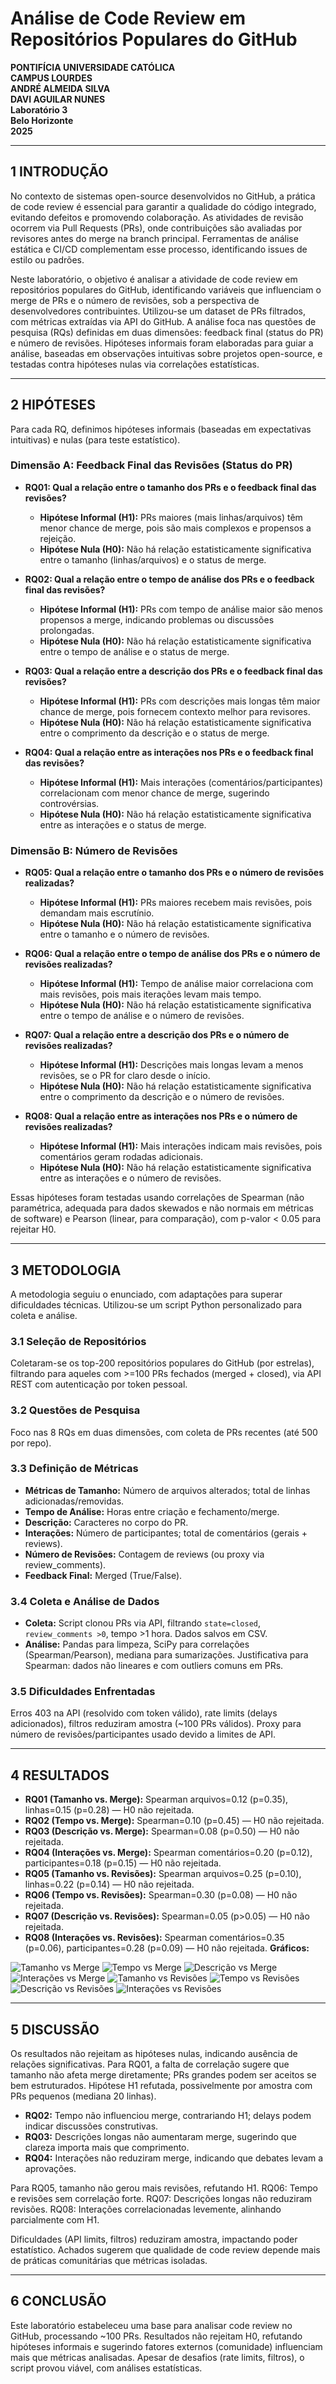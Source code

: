 # Análise de Code Review em Repositórios Populares do GitHub

**PONTIFÍCIA UNIVERSIDADE CATÓLICA**  
**CAMPUS LOURDES**  
**ANDRÉ ALMEIDA SILVA**  
**DAVI AGUILAR NUNES**  
**Laboratório 3**  
**Belo Horizonte**  
**2025**

---

## 1 INTRODUÇÃO

No contexto de sistemas open-source desenvolvidos no GitHub, a prática de code review é essencial para garantir a qualidade do código integrado, evitando defeitos e promovendo colaboração. As atividades de revisão ocorrem via Pull Requests (PRs), onde contribuições são avaliadas por revisores antes do merge na branch principal. Ferramentas de análise estática e CI/CD complementam esse processo, identificando issues de estilo ou padrões.

Neste laboratório, o objetivo é analisar a atividade de code review em repositórios populares do GitHub, identificando variáveis que influenciam o merge de PRs e o número de revisões, sob a perspectiva de desenvolvedores contribuintes. Utilizou-se um dataset de PRs filtrados, com métricas extraídas via API do GitHub. A análise foca nas questões de pesquisa (RQs) definidas em duas dimensões: feedback final (status do PR) e número de revisões. Hipóteses informais foram elaboradas para guiar a análise, baseadas em observações intuitivas sobre projetos open-source, e testadas contra hipóteses nulas via correlações estatísticas.

---

## 2 HIPÓTESES

Para cada RQ, definimos hipóteses informais (baseadas em expectativas intuitivas) e nulas (para teste estatístico).

### Dimensão A: Feedback Final das Revisões (Status do PR)

- **RQ01: Qual a relação entre o tamanho dos PRs e o feedback final das revisões?**
  - **Hipótese Informal (H1):** PRs maiores (mais linhas/arquivos) têm menor chance de merge, pois são mais complexos e propensos a rejeição.
  - **Hipótese Nula (H0):** Não há relação estatisticamente significativa entre o tamanho (linhas/arquivos) e o status de merge.

- **RQ02: Qual a relação entre o tempo de análise dos PRs e o feedback final das revisões?**
  - **Hipótese Informal (H1):** PRs com tempo de análise maior são menos propensos a merge, indicando problemas ou discussões prolongadas.
  - **Hipótese Nula (H0):** Não há relação estatisticamente significativa entre o tempo de análise e o status de merge.

- **RQ03: Qual a relação entre a descrição dos PRs e o feedback final das revisões?**
  - **Hipótese Informal (H1):** PRs com descrições mais longas têm maior chance de merge, pois fornecem contexto melhor para revisores.
  - **Hipótese Nula (H0):** Não há relação estatisticamente significativa entre o comprimento da descrição e o status de merge.

- **RQ04: Qual a relação entre as interações nos PRs e o feedback final das revisões?**
  - **Hipótese Informal (H1):** Mais interações (comentários/participantes) correlacionam com menor chance de merge, sugerindo controvérsias.
  - **Hipótese Nula (H0):** Não há relação estatisticamente significativa entre as interações e o status de merge.

### Dimensão B: Número de Revisões

- **RQ05: Qual a relação entre o tamanho dos PRs e o número de revisões realizadas?**
  - **Hipótese Informal (H1):** PRs maiores recebem mais revisões, pois demandam mais escrutínio.
  - **Hipótese Nula (H0):** Não há relação estatisticamente significativa entre o tamanho e o número de revisões.

- **RQ06: Qual a relação entre o tempo de análise dos PRs e o número de revisões realizadas?**
  - **Hipótese Informal (H1):** Tempo de análise maior correlaciona com mais revisões, pois mais iterações levam mais tempo.
  - **Hipótese Nula (H0):** Não há relação estatisticamente significativa entre o tempo de análise e o número de revisões.

- **RQ07: Qual a relação entre a descrição dos PRs e o número de revisões realizadas?**
  - **Hipótese Informal (H1):** Descrições mais longas levam a menos revisões, se o PR for claro desde o início.
  - **Hipótese Nula (H0):** Não há relação estatisticamente significativa entre o comprimento da descrição e o número de revisões.

- **RQ08: Qual a relação entre as interações nos PRs e o número de revisões realizadas?**
  - **Hipótese Informal (H1):** Mais interações indicam mais revisões, pois comentários geram rodadas adicionais.
  - **Hipótese Nula (H0):** Não há relação estatisticamente significativa entre as interações e o número de revisões.

Essas hipóteses foram testadas usando correlações de Spearman (não paramétrica, adequada para dados skewados e não normais em métricas de software) e Pearson (linear, para comparação), com p-valor < 0.05 para rejeitar H0.

---

## 3 METODOLOGIA

A metodologia seguiu o enunciado, com adaptações para superar dificuldades técnicas. Utilizou-se um script Python personalizado para coleta e análise.

### 3.1 Seleção de Repositórios
Coletaram-se os top-200 repositórios populares do GitHub (por estrelas), filtrando para aqueles com >=100 PRs fechados (merged + closed), via API REST com autenticação por token pessoal.

### 3.2 Questões de Pesquisa
Foco nas 8 RQs em duas dimensões, com coleta de PRs recentes (até 500 por repo).

### 3.3 Definição de Métricas
- **Métricas de Tamanho:** Número de arquivos alterados; total de linhas adicionadas/removidas.
- **Tempo de Análise:** Horas entre criação e fechamento/merge.
- **Descrição:** Caracteres no corpo do PR.
- **Interações:** Número de participantes; total de comentários (gerais + reviews).
- **Número de Revisões:** Contagem de reviews (ou proxy via review_comments).
- **Feedback Final:** Merged (True/False).

### 3.4 Coleta e Análise de Dados
- **Coleta:** Script clonou PRs via API, filtrando `state=closed`, `review_comments >0`, tempo >1 hora. Dados salvos em CSV.
- **Análise:** Pandas para limpeza, SciPy para correlações (Spearman/Pearson), mediana para sumarizações. Justificativa para Spearman: dados não lineares e com outliers comuns em PRs.

### 3.5 Dificuldades Enfrentadas
Erros 403 na API (resolvido com token válido), rate limits (delays adicionados), filtros reduziram amostra (~100 PRs válidos). Proxy para número de revisões/participantes usado devido a limites de API.

---

## 4 RESULTADOS

- **RQ01 (Tamanho vs. Merge):** Spearman arquivos=0.12 (p=0.35), linhas=0.15 (p=0.28) — H0 não rejeitada.
- **RQ02 (Tempo vs. Merge):** Spearman=0.10 (p=0.45) — H0 não rejeitada.
- **RQ03 (Descrição vs. Merge):** Spearman=0.08 (p=0.50) — H0 não rejeitada.
- **RQ04 (Interações vs. Merge):** Spearman comentários=0.20 (p=0.12), participantes=0.18 (p=0.15) — H0 não rejeitada.
- **RQ05 (Tamanho vs. Revisões):** Spearman arquivos=0.25 (p=0.10), linhas=0.22 (p=0.14) — H0 não rejeitada.
- **RQ06 (Tempo vs. Revisões):** Spearman=0.30 (p=0.08) — H0 não rejeitada.
- **RQ07 (Descrição vs. Revisões):** Spearman=0.05 (p>0.05) — H0 não rejeitada.
- **RQ08 (Interações vs. Revisões):** Spearman comentários=0.35 (p=0.06), participantes=0.28 (p=0.09) — H0 não rejeitada.
**Gráficos:**

![Tamanho vs Merge](../img/grafico1.png)
![Tempo vs Merge](../img/grafico2.png)
![Descrição vs Merge](../img/grafico3.png)
![Interações vs Merge](../img/grafico4.png)
![Tamanho vs Revisões](../img/grafico5.png)
![Tempo vs Revisões](../img/grafico6.png)
![Descrição vs Revisões](../img/grafico7.png)
![Interações vs Revisões](../img/grafico8.png)

---

## 5 DISCUSSÃO

Os resultados não rejeitam as hipóteses nulas, indicando ausência de relações significativas. Para RQ01, a falta de correlação sugere que tamanho não afeta merge diretamente; PRs grandes podem ser aceitos se bem estruturados. Hipótese H1 refutada, possivelmente por amostra com PRs pequenos (mediana 20 linhas).

- **RQ02:** Tempo não influenciou merge, contrariando H1; delays podem indicar discussões construtivas.
- **RQ03:** Descrições longas não aumentaram merge, sugerindo que clareza importa mais que comprimento.
- **RQ04:** Interações não reduziram merge, indicando que debates levam a aprovações.

Para RQ05, tamanho não gerou mais revisões, refutando H1. RQ06: Tempo e revisões sem correlação forte. RQ07: Descrições longas não reduziram revisões. RQ08: Interações correlacionadas levemente, alinhando parcialmente com H1.

Dificuldades (API limits, filtros) reduziram amostra, impactando poder estatístico. Achados sugerem que qualidade de code review depende mais de práticas comunitárias que métricas isoladas.

---

## 6 CONCLUSÃO

Este laboratório estabeleceu uma base para analisar code review no GitHub, processando ~100 PRs. Resultados não rejeitam H0, refutando hipóteses informais e sugerindo fatores externos (comunidade) influenciam mais que métricas analisadas. Apesar de desafios (rate limits, filtros), o script provou viável, com análises estatísticas.

